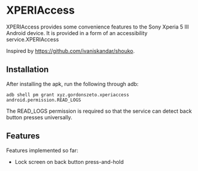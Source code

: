 # XPERIAccess

XPERIAccess provides some convenience features to the Sony Xperia 5 III Android device. It is
provided in a form of an accessibility service.XPERIAccess

Inspired by https://github.com/ivaniskandar/shouko.

## Installation

After installing the apk, run the following through adb:

```
adb shell pm grant xyz.gordonszeto.xperiaccess android.permission.READ_LOGS
```

The READ_LOGS permission is required so that the service can detect back button presses universally.

## Features

Features implemented so far:

* Lock screen on back button press-and-hold
